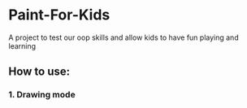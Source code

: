 
# Paint-For-Kids
A project to test our oop skills and allow kids to have fun playing and learning
## How to use:
### 1. Drawing mode
